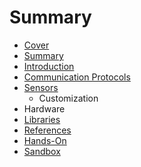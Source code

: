 # Summary

* [Cover](README.md)
* [Summary](SUMMARY.md)
* [Introduction](documentation/Introduction.md)
* [Communication Protocols](documentation/Protocols.md)
* [Sensors](documentation/Sensors.md)
   * Customization
* Hardware
* [Libraries](Libraries.md)
* [References](documentation/REFERENCES.md)
* [Hands-On](HANDSON.md)
* [Sandbox](documentation/Sandbox.md)

